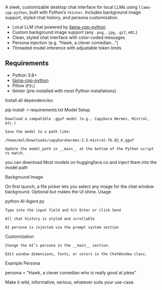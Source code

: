 

A sleek, customizable desktop chat interface for local LLMs using `llama-cpp-python`, built with Python’s `tkinter`. Includes background image support, styled chat history, and persona customization.




-  Local LLM chat powered by [llama-cpp-python](https://github.com/abetlen/llama-cpp-python)
-  Custom background image support (any `.png`, `.jpg`, `.gif`, etc.)
-  Clean, styled chat interface with color-coded messages
-  Persona injection (e.g. “Hawk, a clever comedian…”)
-  Threaded model inference with adjustable token limits



##  Requirements

- Python 3.8+
- [llama-cpp-python](https://pypi.org/project/llama-cpp-python/)
- Pillow (`PIL`)
- tkinter (pre-installed with most Python installations)

Install all dependencies:

pip install -r requirements.txt
 Model Setup

    Download a compatible .gguf model (e.g., Capybara Hermes, Mistral, etc.)

    Save the model to a path like:

    /home/mal/Downloads/capybarahermes-2.5-mistral-7b.Q2_K.gguf

    Update the model_path in __main__ at the bottom of the Python script to match.
you can download Most models on huggingface.co and inject them into the model path



 Background Image

On first launch, a file picker lets you select any image for the chat window background. Optional but makes the UI shine.
 Usage

python AI-Agent.py

    Type into the input field and hit Enter or click Send

    All chat history is styled and scrollable

    AI persona is injected via the prompt system section

 Customization

    Change the AI’s persona in the __main__ section.

    Edit window dimensions, fonts, or colors in the ChatWindow class.



 Example Persona

persona = "Hawk, a clever comedian who is really good at jokes"

Make it wild, informative, serious, whatever suits your use-case.

